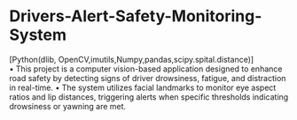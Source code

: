 # Drivers-Alert-Safety-Monitoring-System


[Python(dlib, OpenCV,imutils,Numpy,pandas,scipy.spital.distance)]                                                                                                                                                                                                                                                                          
•	This project is a computer vision-based application designed to enhance road safety by detecting signs of driver drowsiness, fatigue, and distraction in real-time. 
•	The system utilizes facial landmarks to monitor eye aspect ratios and lip distances, triggering alerts when specific thresholds indicating drowsiness or yawning are met.
